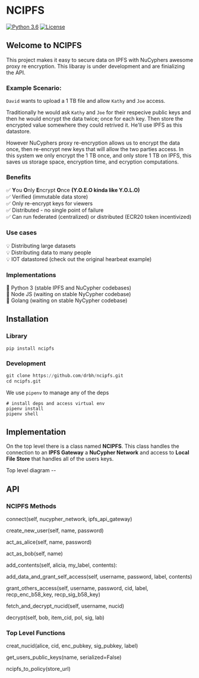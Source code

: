 # NCIPFS

[![Python 3.6](https://img.shields.io/badge/python-3.7-blue.svg)](https://www.python.org/downloads/release/python-370/) [![License](https://img.shields.io/badge/license-MIT-green.svg)](https://opensource.org/licenses/MIT)

## Welcome to NCIPFS

This project makes it easy to secure data on IPFS with NuCyphers awesome proxy re encryption. This libaray is under development and are finializing the API.

### Example Scenario:  

`David` wants to upload a 1 TB file and allow `Kathy` and `Joe` access. 

Traditionally he would ask `Kathy` and `Joe` for their respecive public keys and then he would encrypt the data twice; once for each key. Then store the encrypted value somewhere they could retrived it. He'll use IPFS as this datastore. 

However NuCyphers proxy re-encryption allows us to encrypt the data once, then re-encrypt new keys that will allow the two parties access. In this system we only encrypt the 1 TB once, and only store 1 TB on IPFS, this saves us storage space, encryption time, and ecryption computations. 

### Benefits

✅ **Y**ou **O**nly **E**ncrypt **O**nce **(Y.O.E.O kinda like Y.O.L.O)**  
✅ Verified (immutable data store)  
✅ Only re-encrypt keys for viewers  
✅ Distributed - no single point of failure  
✅ Can run federated (centralized) or distributed (ECR20 token incentivized)  

### Use cases

💡 Distributing large datasets  
💡 Distributing data to many people  
💡 IOT datastored (check out the original hearbeat example)  

### Implementations

🐥 Python 3 (stable IPFS and NuCypher codebases)  
🥚 Node JS (waiting on stable NyCypher codebase)  
🥚 Golang (waiting on stable NyCypher codebase) 


## Installation

### Library

```
pip install ncipfs
```

### Development

```python
git clone https://github.com/drbh/ncipfs.git
cd ncipfs.git
```

We use `pipenv` to manage any of the deps
```
# install deps and access virtual env
pipenv install
pipenv shell
```

## Implementation

On the top level there is a class named **NCIPFS**. This class handles the connection to an **IPFS Gateway** a **NuCypher Network** and access to **Local File Store** that handles all of the users keys. 


Top level diagram -- 

## API

### NCIPFS Methods 

connect(self, nucypher_network, ipfs_api_gateway)

create_new_user(self, name, password)

act_as_alice(self, name, password)

act_as_bob(self, name)

add_contents(self, alicia, my_label, contents):

add_data_and_grant_self_access(self, username, password, label, contents)

grant_others_access(self, username, password, cid, label, recp_enc_b58_key, recp_sig_b58_key)

fetch_and_decrypt_nucid(self, username, nucid)

decrypt(self, bob, item_cid, pol, sig, lab)

### Top Level Functions

creat_nucid(alice, cid, enc_pubkey, sig_pubkey, label)

get_users_public_keys(name, serialized=False)

ncipfs_to_policy(store_url)

